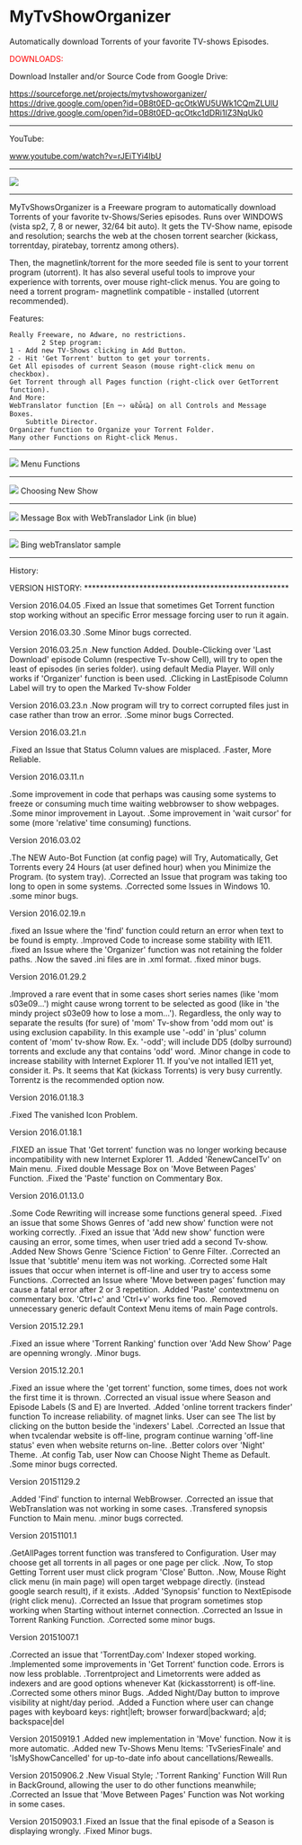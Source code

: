 # MyTvShowOrganizer
Automatically download Torrents of your favorite TV-shows Episodes.

<DIV style="color:red"> DOWNLOADS: </div>

Download Installer and/or Source Code from Google Drive:

https://sourceforge.net/projects/mytvshoworganizer/
https://drive.google.com/open?id=0B8t0ED-qcOtkWU5UWk1CQmZLUlU
https://drive.google.com/open?id=0B8t0ED-qcOtkc1dDRi1IZ3NqUk0

<hr>

YouTube:

www.youtube.com/watch?v=rJEiTYi4lbU

<hr>

<img src="https://googledrive.com/host/0B8t0ED-qcOtkUURzRlZ0cnVrbXc/mtvso_mainpage.png"/>

<hr>
MyTvShowsOrganizer is a Freeware program to automatically download Torrents of your favorite tv-Shows/Series episodes.
Runs over WINDOWS (vista sp2, 7, 8 or newer, 32/64 bit auto).
It gets the TV-Show name, episode and resolution; searchs the web at the chosen torrent searcher (kickass, torrentday, piratebay, torrentz among others). 

Then, the magnetlink/torrent for the more seeded file is sent to your torrent program (utorrent).
It has also several useful tools to improve your experience with torrents, over mouse right-click menus.
You are going to need a torrent program- magnetlink compatible - installed (utorrent recommended).

Features:

    Really Freeware, no Adware, no restrictions.
    		2 Step program:
	1 - Add new TV-Shows clicking in Add Button.
	2 - Hit 'Get Torrent' button to get your torrents.
	Get All episodes of current Season (mouse right-click menu on checkbox).
	Get Torrent through all Pages function (right-click over GetTorrent function).
	And More:
	WebTranslator function [En ─› Ҩἒὧℓ₯] on all Controls and Message Boxes.
	    Subtitle Director.
	Organizer function to Organize your Torrent Folder.
	Many other Functions on Right-click Menus.
<hr>
<img src="https://googledrive.com/host/0B8t0ED-qcOtkUURzRlZ0cnVrbXc/mtvso_addnewshow.png"/>
Menu Functions
<hr>
<img src="https://googledrive.com/host/0B8t0ED-qcOtkUURzRlZ0cnVrbXc/mtvso_tvcalendar.png"/>
Choosing New Show
<hr>
<img src="https://googledrive.com/host/0B8t0ED-qcOtkUURzRlZ0cnVrbXc/mtvso_msgbox.png"/>
Message Box with WebTranslador Link (in blue)
<hr>
<img src="https://googledrive.com/host/0B8t0ED-qcOtkUURzRlZ0cnVrbXc/mtvso_webtranslator.png"/>
Bing webTranslator sample
<hr>

History:

VERSION HISTORY: ****************************************************

Version 2016.04.05
.Fixed an Issue that sometimes Get Torrent function stop working without
an specific Error message forcing user to run it again.


Version 2016.03.30
.Some Minor bugs corrected.


Version 2016.03.25.n
.New function Added. Double-Clicking over 'Last Download' episode Column
 (respective Tv-show Cell), will try to open the least of episodes (in series folder).
 using default Media Player. Will only works if 'Organizer' function is been used.
.Clicking in LastEpisode Column Label will try to open the Marked Tv-show Folder


Version 2016.03.23.n
.Now program will try to correct corrupted files just in case rather than trow an error.
.Some minor bugs Corrected.


Version 2016.03.21.n

.Fixed an Issue that Status Column values are misplaced.
.Faster, More Reliable.


Version 2016.03.11.n

.Some improvement in code that perhaps was causing some systems to freeze or
 consuming much time waiting webbrowser to show webpages.
.Some minor improvement in Layout.
.Some improvement in 'wait cursor' for some (more 'relative' time consuming) functions.

Version 2016.03.02

.The NEW Auto-Bot Function (at config page) will Try, Automatically, Get Torrents
 every 24 Hours (at user defined hour) when you Minimize the Program. (to system tray).
.Corrected an Issue that program was taking too long to open in some systems.
.Corrected some Issues in Windows 10.
.some minor bugs.

Version 2016.02.19.n

.fixed an Issue where the 'find' function could return an error when text
 to be found is empty.
.Improved Code to increase some stability with IE11.
.fixed an Issue where the 'Organizer' function was not retaining the folder paths.
.Now the saved .ini files are in .xml format.
.fixed minor bugs.

Version 2016.01.29.2

.Improved a rare event that in some cases short series names 
(like 'mom s03e09...')
 might cause wrong torrent to be selected as good (like in 'the mindy
 project s03e09 how to lose a mom...'). Regardless, the only way
 to separate the results (for sure) of  'mom' Tv-show from 'odd mom out'
 is using exclusion capability. In this example use '-odd' in 'plus' column
 content of 'mom' tv-show Row. Ex. '-odd'; will include DD5
 (dolby surround) torrents and exclude any that contains 'odd' word.
.Minor change in code to increase stability with Internet Explorer 11.
 If you've not intalled IE11 yet, consider it. Ps. It seems that Kat
 (kickass Torrents) is very busy currently. Torrentz is the
recommended option now.

Version 2016.01.18.3 

.Fixed The vanished Icon Problem.

Version 2016.01.18.1

.FIXED an issue That 'Get torrent' function was no longer working because
 incompatibility with new Internet Explorer 11.
.Added 'RenewCancelTv' on Main menu.
.Fixed double Message Box on 'Move Between Pages' Function.
.Fixed the 'Paste' function on Commentary Box.


Version 2016.01.13.0

.Some Code Rewriting will increase some functions general speed.
.Fixed an issue that some Shows Genres of 'add new show' function were not
 working correctly.
.Fixed an issue that 'Add new show' function were causing an error, some
 times, when user tried add a second Tv-show.
.Added New Shows Genre 'Science Fiction' to Genre Filter. 
.Corrected an Issue that 'subtitle' menu item was not working.
.Corrected some Halt issues that occur when internet is off-line and user
 try to access some Functions.
.Corrected an Issue where 'Move between pages' function may cause a fatal
 error after 2 or 3 repetition.
.Added 'Paste' contextmenu on commentary box. 'Ctrl+c' and 'Ctrl+v' works 
 fine too.
.Removed unnecessary generic default Context Menu items of main Page controls.


Version 2015.12.29.1

.Fixed an issue where 'Torrent Ranking' function over 'Add New Show' Page are
 openning wrongly.
.Minor bugs.


Version 2015.12.20.1

.Fixed an issue where the 'get torrent' function, some times, does not work the 
 first time it is thrown.
.Corrected an visual issue where Season and Episode Labels (S and E) are Inverted.
.Added 'online torrent trackers finder' function To increase reliability.
 of magnet links. User can see The list by clicking on the button beside the
 'indexers' Label.
.Corrected an Issue that when tvcalendar website is off-line, program continue
 warning 'off-line status' even when website returns on-line.
.Better colors over 'Night' Theme.
.At config Tab, user Now can Choose Night Theme as Default.
.Some minor bugs corrected.


Version 20151129.2

.Added 'Find' function to internal WebBrowser.
.Corrected an issue that WebTranslation was not working in some cases.
.Transfered synopsis Function to Main menu.
.minor bugs corrected.


Version 20151101.1

.GetAllPages torrent function was transfered to Configuration. User
 may choose get all torrents in all pages or one page per click.
.Now, To stop Getting Torrent user must click program 'Close' Button.
.Now, Mouse Right click menu (in main page) will open target webpage directly.
 (instead google search result), if it exists.
.Added 'Synopsis' function to NextEpisode (right click menu).
.Corrected an Issue that program sometimes stop working when Starting
 without internet connection.
.Corrected an Issue in Torrent Ranking Function.
.Corrected some minor bugs.

Version 20151007.1

.Corrected an issue that 'TorrentDay.com' Indexer
 stoped working.
.Implemented some improvements in 'Get Torrent'
 function code. Errors is now less problable.
.Torrentproject and Limetorrents were added
 as indexers and are good options whenever Kat (kickasstorrent)
 is off-line.
.Corrected some others minor Bugs.
.Added Night/Day button to improve visibility at night/day period.
.Added a Function where user can change pages with keyboard keys:
 right|left; browser forward|backward; a|d; backspace|del
 
Version 20150919.1
.Added new implementation in 'Move' function. Now it is more
 automatic.
.Added new Tv-Shows Menu Items: 'TvSeriesFinale' and
 'IsMyShowCancelled' for up-to-date info about
 cancellations/Rewealls.

Version 20150906.2
.New Visual Style;
.'Torrent Ranking' Function Will Run in BackGround,
 allowing the user to do other functions meanwhile;
.Corrected an Issue that 'Move Between Pages' Function
 was Not working in some cases.

Version 20150903.1
.Fixed an Issue that the final episode of a Season is
  displaying wrongly.
.Fixed Minor bugs.
